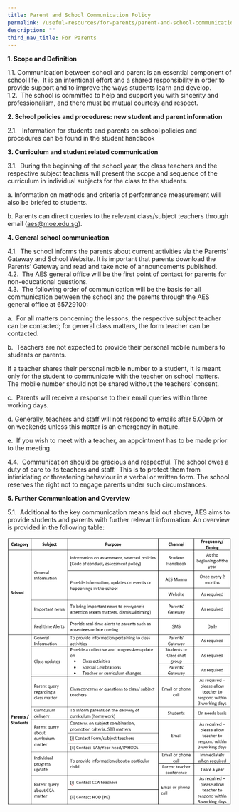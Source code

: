 ```yaml
---
title: Parent and School Communication Policy
permalink: /useful-resources/for-parents/parent-and-school-communication-policy/
description: ""
third_nav_title: For Parents
---
```

**1\. Scope and Definition**

1.1. Communication between school and parent is an essential component of school life.  It is an intentional effort and a shared responsibility in order to provide support and to improve the ways students learn and develop. <br>
1.2.  The school is committed to help and support you with sincerity and professionalism, and there must be mutual courtesy and respect.

**2\. School policies and procedures: new student and parent information**  

2.1.   Information for students and parents on school policies and procedures can be found in the student handbook

**3\. Curriculum and student related communication**

3.1.  During the beginning of the school year, the class teachers and the respective subject teachers will present the scope and sequence of the curriculum in individual subjects for the class to the students.

a. Information on methods and criteria of performance measurement will also be briefed to students.

b. Parents can direct queries to the relevant class/subject teachers through email (aes@moe.edu.sg).   

**4\. General school communication**

4.1.  The school informs the parents about current activities via the Parents’ Gateway and School Website. It is important that parents download the Parents’ Gateway and read and take note of announcements published. <br>
4.2.  The AES general office will be the first point of contact for parents for non-educational questions. <br>
4.3.  The following order of communication will be the basis for all communication between the school and the parents through the AES general office at 65729100:

a.  For all matters concerning the lessons, the respective subject teacher can be contacted; for general class matters, the form teacher can be contacted.

b.  Teachers are not expected to provide their personal mobile numbers to students or parents.

If a teacher shares their personal mobile number to a student, it is meant only for the student to communicate with the teacher on school matters.  The mobile number should not be shared without the teachers’ consent.

c.  Parents will receive a response to their email queries within three working days.

d. Generally, teachers and staff will not respond to emails after 5.00pm or on weekends unless this matter is an emergency in nature.

e.  If you wish to meet with a teacher, an appointment has to be made prior to the meeting.

4.4.  Communication should be gracious and respectful. The school owes a duty of care to its teachers and staff.  This is to protect them from intimidating or threatening behaviour in a verbal or written form. The school reserves the right not to engage parents under such circumstances.

**5\. Further Communication and Overview** 

5.1.  Additional to the key communication means laid out above, AES aims to provide students and parents with further relevant information. An overview is provided in the following table:

![Parent and School Communication Policy](/images/Parent%20and%20School%20Communication%20Policy.png)